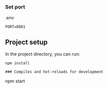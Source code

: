 ### Set port
.env
```
PORT=8081
```

## Project setup

In the project directory, you can run:

```
npm install

### Compiles and hot-reloads for development

```
npm start
